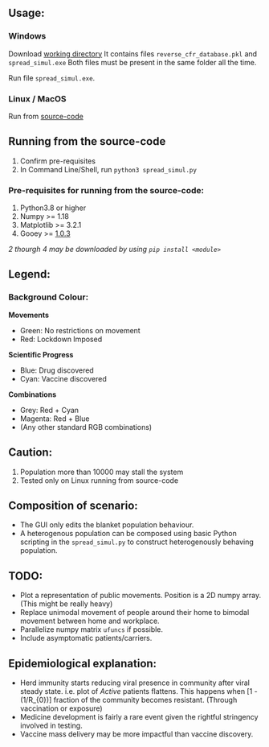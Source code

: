 ## Usage:
### Windows
Download [working directory](exec/PathPandem.Win10)
It contains files `reverse_cfr_database.pkl` and `spread_simul.exe`
Both files must be present in the same folder all the time.

Run file `spread_simul.exe`.

### Linux / MacOS
Run from [source-code](src/spread_simul.py)

## Running from the source-code
1. Confirm pre-requisites
2. In Command Line/Shell, run `python3 spread_simul.py`

### Pre-requisites for running from the source-code:
1. Python3.8 or higher
2. Numpy >= 1.18
3. Matplotlib >= 3.2.1
4. Gooey >= [1.0.3](https://github.com/chriskiehl/Gooey)

*2 thourgh 4 may be downloaded by using `pip install <module>`*

## Legend:
### Background Colour:
**Movements**
- Green: No restrictions on movement
- Red: Lockdown Imposed

**Scientific Progress**
- Blue: Drug discovered
- Cyan: Vaccine discovered

**Combinations**
- Grey: Red + Cyan
- Magenta: Red + Blue
- (Any other standard RGB combinations)

## Caution:
1. Population more than 10000 may stall the system
2. Tested only on Linux running from source-code

## Composition of scenario:
- The GUI only edits the blanket population behaviour.
- A heterogenous population can be composed using basic Python scripting in the `spread_simul.py` to construct heterogenously behaving population.

## TODO:
- Plot a representation of public movements. Position is a 2D numpy array. (This might be really heavy)
- Replace unimodal movement of people around their home to bimodal movement between home and workplace.
- Parallelize numpy matrix `ufuncs` if possible.
- Include asymptomatic patients/carriers.

## Epidemiological explanation:
- Herd immunity starts reducing viral presence in community after viral steady state. i.e. plot of *Active* patients flattens. This happens when [1 - (1/R_{0})] fraction of the community becomes resistant. (Through vaccination or exposure)
- Medicine development is fairly a rare event given the rightful stringency involved in testing.
- Vaccine mass delivery may be more impactful than vaccine discovery.
